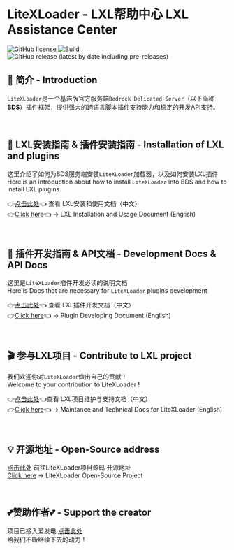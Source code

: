 # LiteXLoader - LXL帮助中心  LXL Assistance Center

[![GitHub license](https://img.shields.io/github/license/LiteLDev/LiteXLoader)](https://github.com/LiteLDev/LiteXLoader/blob/main/LICENSE)
[![Build](https://img.shields.io/badge/build-passing-brightgreen)](#)
![GitHub release (latest by date including pre-releases)](https://img.shields.io/github/v/release/LiteLDev/LiteXLoader?include_prereleases)

## 🎨 简介 - Introduction
`LiteXLoader`是一个基岩版官方服务端`Bedrock Delicated Server`（以下简称**BDS**）插件框架，提供强大的跨语言脚本插件支持能力和稳定的开发API支持。  

<br>

## 🔨 LXL安装指南 & 插件安装指南 - Installation of LXL and plugins

这里介绍了如何为BDS服务端安装`LiteXLoader`加载器，以及如何安装LXL插件  
Here is an introduction about how to install `LiteXLoader` into BDS and how to install LXL plugins

👉[点击此处](zh-CN/Usage/)👈 查看 LXL安装和使用文档（中文）  
👉[Click here](en/Usage/)👈 -> LXL Installation and Usage Document (English)

<br>

## 🎯 插件开发指南 & API文档 - Development Docs & API Docs
这里是`LiteXLoader`插件开发必读的说明文档  
Here is Docs that are necessary for `LiteXLoader` plugins development

👉[点击此处](zh-CN/)👈 查看 LXL插件开发文档（中文）  
👉[Click here](en/)👈 -> Plugin Developing Document (English)

<br>

## 🎬 参与LXL项目 - Contribute to LXL project

我们欢迎你对`LiteXLoader`做出自己的贡献！  
Welcome to your contribution to LiteXLoader !  

👉[点击此处](zh-CN/Maintance/)👈查看 LXL项目维护与支持文档（中文）   
👉[Click here](en/Maintance/)👈 -> Maintance and Technical Docs for LiteXLoader (English)

<br>

## 💡 开源地址 - Open-Source address

[点击此处](https://github.com/LiteLDev/LiteXLoader) 前往LiteXLoader项目源码 开源地址  
[Click here](https://github.com/LiteLDev/LiteXLoader) -> LiteXLoader Open-Source Project

<br>

## 💕赞助作者💕 - Support the creator
项目已接入爱发电 [点击此处](https://afdian.net/@LiteXLoader?tab=home)   
给我们不断继续下去的动力！  
